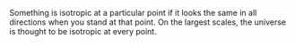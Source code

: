 Something is isotropic at a particular point if it looks the same in all
directions when you stand at that point. On the largest scales, the
universe is thought to be isotropic at every point.
